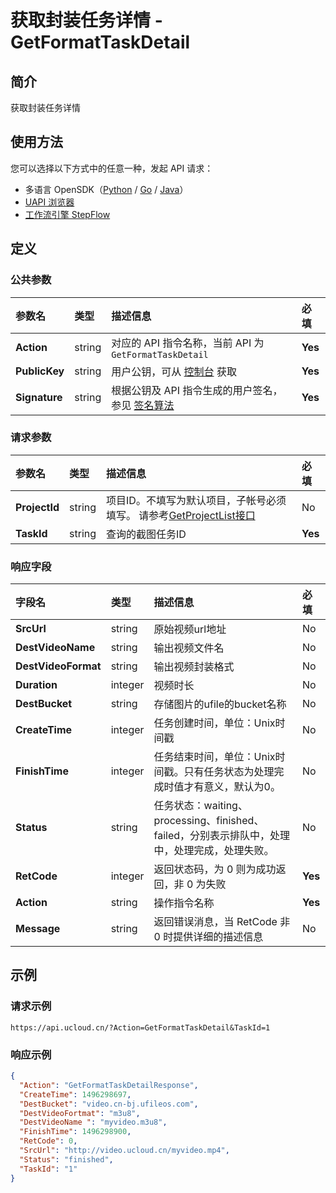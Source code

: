 # 获取封装任务详情 - GetFormatTaskDetail

## 简介

获取封装任务详情





## 使用方法

您可以选择以下方式中的任意一种，发起 API 请求：
- 多语言 OpenSDK（[Python](https://github.com/ucloud/ucloud-sdk-python3) / [Go](https://github.com/ucloud/ucloud-sdk-go) / [Java](https://github.com/ucloud/ucloud-sdk-java)）
- [UAPI 浏览器](https://console.ucloud.cn/uapi/detail?id=GetFormatTaskDetail)
- [工作流引擎 StepFlow](https://console.ucloud.cn/stepflow/manage/)

## 定义

### 公共参数

| 参数名 | 类型 | 描述信息 | 必填 |
|:---|:---|:---|:---|
| **Action**     | string  | 对应的 API 指令名称，当前 API 为 `GetFormatTaskDetail`                        | **Yes** |
| **PublicKey**  | string  | 用户公钥，可从 [控制台](https://console.ucloud.cn/uapi/apikey) 获取                                             | **Yes** |
| **Signature**  | string  | 根据公钥及 API 指令生成的用户签名，参见 [签名算法](api/summary/signature.md)  | **Yes** |

### 请求参数

| 参数名 | 类型 | 描述信息 | 必填 |
|:---|:---|:---|:---|
| **ProjectId** | string | 项目ID。不填写为默认项目，子帐号必须填写。 请参考[GetProjectList接口](api/summary/get_project_list) |No|
| **TaskId** | string | 查询的截图任务ID |**Yes**|

### 响应字段

| 字段名 | 类型 | 描述信息 | 必填 |
|:---|:---|:---|:---|
| **SrcUrl** | string | 原始视频url地址 |No|
| **DestVideoName** | string | 输出视频文件名 |No|
| **DestVideoFormat** | string | 输出视频封装格式 |No|
| **Duration** | integer | 视频时长 |No|
| **DestBucket** | string | 存储图片的ufile的bucket名称 |No|
| **CreateTime** | integer | 任务创建时间，单位：Unix时间戳 |No|
| **FinishTime** | integer | 任务结束时间，单位：Unix时间戳。只有任务状态为处理完成时值才有意义，默认为0。 |No|
| **Status** | string | 任务状态：waiting、processing、finished、failed，分别表示排队中，处理中，处理完成，处理失败。 |No|
| **RetCode** | integer | 返回状态码，为 0 则为成功返回，非 0 为失败 |**Yes**|
| **Action** | string | 操作指令名称 |**Yes**|
| **Message** | string | 返回错误消息，当 RetCode 非 0 时提供详细的描述信息 |No|




## 示例

### 请求示例
    
```
https://api.ucloud.cn/?Action=GetFormatTaskDetail&TaskId=1
```

### 响应示例
    
```json
{
  "Action": "GetFormatTaskDetailResponse",
  "CreateTime": 1496298697,
  "DestBucket": "video.cn-bj.ufileos.com",
  "DestVideoFortmat": "m3u8",
  "DestVideoName ": "myvideo.m3u8",
  "FinishTime": 1496298900,
  "RetCode": 0,
  "SrcUrl": "http://video.ucloud.cn/myvideo.mp4",
  "Status": "finished",
  "TaskId": "1"
}
```




